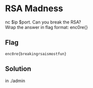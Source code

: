 # RSA Madness
nc $ip $port. Can you break the RSA? \
Wrap the answer in flag format: enc0re{}

## Flag
```
enc0re{breakingrsaismostfun}
```

## Solution
in ./admin
